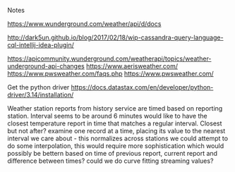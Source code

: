 Notes

https://www.wunderground.com/weather/api/d/docs

http://dark5un.github.io/blog/2017/02/18/wip-cassandra-query-language-cql-intellij-idea-plugin/

https://apicommunity.wunderground.com/weatherapi/topics/weather-underground-api-changes
https://www.aerisweather.com/
https://www.pwsweather.com/faqs.php
https://www.pwsweather.com/


Get the python driver
https://docs.datastax.com/en/developer/python-driver/3.14/installation/


Weather station reports from history service are timed based on reporting station. Interval seems to be around 6 minutes
would like to have the closest temperature report in time that matches a regular interval. Closest but not after?
examine one record at a time, placing its value to the nearest interval we care about - this normalizes across stations
we could attempt to do some interpolation, this would require more sophistication which would possibly be bettern
based on time of previous report, current report and difference between times?
could we do curve fitting
streaming values?
